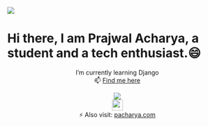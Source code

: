 ![](https://komarev.com/ghpvc/?username=meprajwal&color=green&style=plastic&label=Profile+Viwes)
<H1 aligh ="center">Hi there, I am Prajwal Acharya, a student and a tech enthusiast.😄</h1>
<center>
 I’m currently learning Django <br>
 📫 <u>Find me here</u> <br>

<a href ="https://twitter.com/acharya_prajwa1">            </i><img src="https://camo.githubusercontent.com/d187e41f9b00fe3127bc70c57e0bef354ef4c881e96489d3dc8dc0215e5d5ef8/68747470733a2f2f696d672e736869656c64732e696f2f62616467652f2d547769747465722d3030616365653f7374796c653d666c61742d737175617265266c6f676f3d54776974746572266c6f676f436f6c6f723d7768697465"></a><br>
<a href ="https://discordapp.com/users/846370185695068190">            </i><img src="https://cdn-icons.flaticon.com/png/128/3670/premium/3670157.png?token=exp=1659460185~hmac=ab9884e02f7df38907025055acfce0b3" width="25px" height="25px"></a><br>
 ⚡ Also visit: <a href ="https://www.pacharya.com.np">pacharya.com</a>
</center>
<br> <br> <br> <br>

<p align ="center">
<img src="https://github-readme-stats.vercel.app/api?username=meprajwal&show_icons=true&theme=tokyonight" alt="">
</p>
